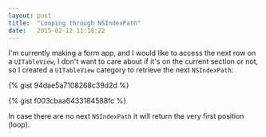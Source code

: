```yaml
---
layout: post
title:  "Looping through NSIndexPath"
date:   2015-02-12 11:18:22
---
```

I'm currently making a form app, and I would like to access the next row on a `UITableView`, I don't want to care about if it's on the current section or not, so I created a `UITableView` category to retrieve the next `NSIndexPath`:

{% gist 94dae5a7108268c39d2d %}

{% gist f003cbaa6433184588fc %}

In case there are no next `NSIndexPath` it will return the very first position (loop).

